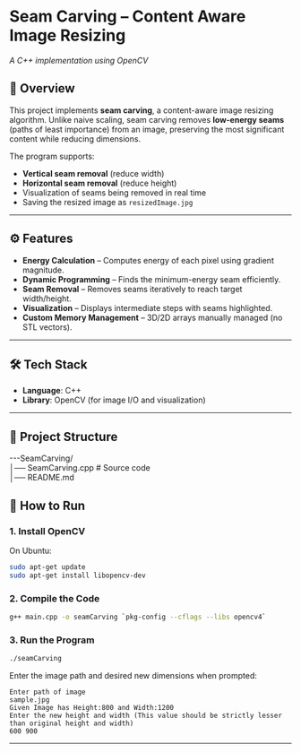 # Seam Carving – Content Aware Image Resizing  
*A C++ implementation using OpenCV*  

## 📌 Overview  
This project implements **seam carving**, a content-aware image resizing algorithm. Unlike naive scaling, seam carving removes **low-energy seams** (paths of least importance) from an image, preserving the most significant content while reducing dimensions.  

The program supports:  
- **Vertical seam removal** (reduce width)  
- **Horizontal seam removal** (reduce height)  
- Visualization of seams being removed in real time  
- Saving the resized image as `resizedImage.jpg`  

---

## ⚙️ Features  
- **Energy Calculation** – Computes energy of each pixel using gradient magnitude.  
- **Dynamic Programming** – Finds the minimum-energy seam efficiently.  
- **Seam Removal** – Removes seams iteratively to reach target width/height.  
- **Visualization** – Displays intermediate steps with seams highlighted.  
- **Custom Memory Management** – 3D/2D arrays manually managed (no STL vectors).  

---

## 🛠️ Tech Stack  
- **Language**: C++  
- **Library**: OpenCV (for image I/O and visualization)  

---

## 📂 Project Structure  

---SeamCarving/  
│── SeamCarving.cpp # Source code  
│── README.md 
## 🚀 How to Run  

### 1. Install OpenCV  
On Ubuntu:  
```bash
sudo apt-get update
sudo apt-get install libopencv-dev
```
### 2. Compile the Code
``` bash
g++ main.cpp -o seamCarving `pkg-config --cflags --libs opencv4`
```
### 3. Run the Program
``` bash
./seamCarving
```

Enter the image path and desired new dimensions when prompted:  
```
Enter path of image  
sample.jpg  
Given Image has Height:800 and Width:1200  
Enter the new height and width (This value should be strictly lesser than original height and width)  
600 900 
```  
---

